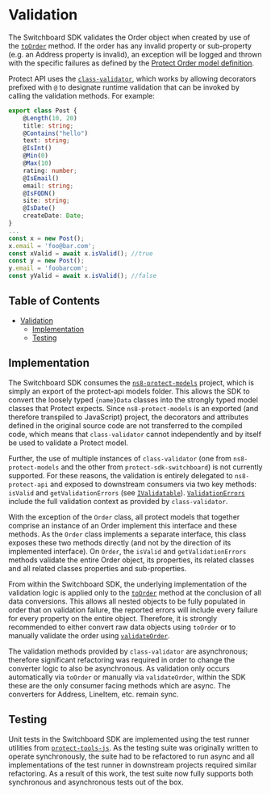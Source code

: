 # Validation

The Switchboard SDK validates the Order object when created by use of the [`toOrder`](../src/order/toOrder.ts#L90) method. If the order has any invalid property or sub-property (e.g. an Address property is invalid), an exception will be logged and thrown with the specific failures as defined by the [Protect Order model definition](https://github.com/ns8inc/ns8-protect-api/blob/master/src/core/data/model/order/Order.ts#L206).

Protect API uses the [`class-validator`](https://github.com/typestack/class-validator#readme), which works by allowing decorators prefixed with `@` to designate runtime validation that can be invoked by calling the validation methods. For example:

```ts
export class Post {
    @Length(10, 20)
    title: string;
    @Contains("hello")
    text: string;
    @IsInt()
    @Min(0)
    @Max(10)
    rating: number;
    @IsEmail()
    email: string;
    @IsFQDN()
    site: string;
    @IsDate()
    createDate: Date;
}
...
const x = new Post();
x.email = 'foo@bar.com';
const xValid = await x.isValid(); //true
const y = new Post();
y.email = 'foobarcom';
const yValid = await x.isValid(); //false
```

## Table of Contents

- [Validation](#validation)
  - [Implementation](#implementation)
  - [Testing](#testing)

## Implementation

The Switchboard SDK consumes the [`ns8-protect-models`](https://github.com/ns8inc/ns8-protect-models) project, which is simply an export of the protect-api models folder. This allows the SDK to convert the loosely typed `{name}Data` classes into the strongly typed model classes that Protect expects. Since `ns8-protect-models` is an exported (and therefore transpiled to JavaScript) project, the decorators and attributes defined in the original source code are not transferred to the compiled code, which means that `class-validator` cannot independently and by itself be used to validate a Protect model.

Further, the use of multiple instances of `class-validator` (one from `ns8-protect-models` and the other from `protect-sdk-switchboard`) is not currently supported. For these reasons, the validation is entirely delegated to `ns8-protect-api` and exposed to downstream consumers via two key methods: `isValid` and `getValidationErrors` (see [`IValidatable`](https://github.com/ns8inc/ns8-protect-api/blob/master/src/core/data/model/interface/IValidatable.ts)). [`ValidationErrors`](https://github.com/typestack/class-validator/blob/master/src/validation/ValidationError.ts) include the full validation context as provided by `class-validator`.

With the exception of the `Order` class, all protect models that together comprise an instance of an Order implement this interface and these methods. As the `Order` class implements a separate interface, this class exposes these two methods directly (and not by the direction of its implemented interface). On `Order`, the `isValid` and `getValidationErrors` methods validate the entire Order object, its properties, its related classes and all related classes properties and sub-properties.

From within the Switchboard SDK, the underlying implementation of the validation logic is applied only to the [`toOrder`](../src/order/toOrder.ts#L158) method at the conclusion of all data conversions. This allows all nested objects to be fully populated in order that on validation failure, the reported errors will include every failure for every property on the entire object. Therefore, it is strongly recommended to either convert raw data objects using `toOrder` or to manually validate the order using [`validateOrder`](../src/order/toOrder.ts#L166).

The validation methods provided by `class-validator` are asynchronous; therefore significant refactoring was required in order to change the converter logic to also be asynchronous. As validation only occurs automatically via `toOrder` or manually via `validateOrder`, within the SDK these are the only consumer facing methods which are async. The converters for Address, LineItem, etc. remain sync.

## Testing

Unit tests in the Switchboard SDK are implemented using the test runner utilities from [`protect-tools-js`](https://github.com/ns8inc/protect-tools-js/blob/master/src/testRunner/testSdk.ts#L117). As the testing suite was originally written to operate synchronously, the suite had to be refactored to run async and all implementations of the test runner in downstream projects required similar refactoring. As a result of this work, the test suite now fully supports both synchronous and asynchronous tests out of the box.

